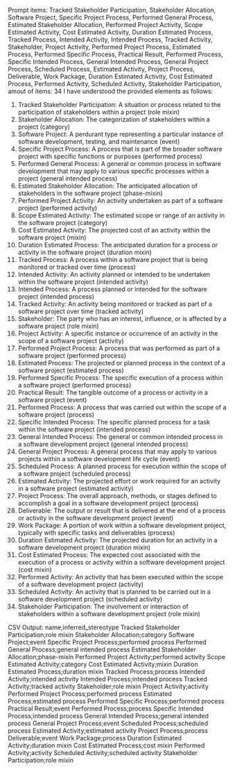 Prompt items: 
Tracked Stakeholder Participation, Stakeholder Allocation, Software Project, Specific Project Process, Performed General Process, Estimated Stakeholder Allocation, Performed Project Activity, Scope Estimated Activity, Cost Estimated Activity, Duration Estimated Process, Tracked Process, Intended Activity, Intended Process, Tracked Activity, Stakeholder, Project Activity, Performed Project Process, Estimated Process, Performed Specific Process, Practical Result, Performed Process, Specific Intended Process, General Intended Process, General Project Process, Scheduled Process, Estimated Activity, Project Process, Deliverable, Work Package, Duration Estimated Activity, Cost Estimated Process, Performed Activity, Scheduled Activity, Stakeholder Participation, 
amout of items: 34
 I have understood the provided elements as follows:
1. Tracked Stakeholder Participation: A situation or process related to the participation of stakeholders within a project (role mixin)
2. Stakeholder Allocation: The categorization of stakeholders within a project (category)
3. Software Project: A perdurant type representing a particular instance of software development, testing, and maintenance (event)
4. Specific Project Process: A process that is part of the broader software project with specific functions or purposes (performed process)
5. Performed General Process: A general or common process in software development that may apply to various specific processes within a project (general intended process)
6. Estimated Stakeholder Allocation: The anticipated allocation of stakeholders in the software project (phase-mixin)
7. Performed Project Activity: An activity undertaken as part of a software project (performed activity)
8. Scope Estimated Activity: The estimated scope or range of an activity in the software project (category)
9. Cost Estimated Activity: The projected cost of an activity within the software project (mixin)
10. Duration Estimated Process: The anticipated duration for a process or activity in the software project (duration mixin)
11. Tracked Process: A process within a software project that is being monitored or tracked over time (process)
12. Intended Activity: An activity planned or intended to be undertaken within the software project (intended activity)
13. Intended Process: A process planned or intended for the software project (intended process)
14. Tracked Activity: An activity being monitored or tracked as part of a software project over time (tracked activity)
15. Stakeholder: The party who has an interest, influence, or is affected by a software project (role mixin)
16. Project Activity: A specific instance or occurrence of an activity in the scope of a software project (activity)
17. Performed Project Process: A process that was performed as part of a software project (performed process)
18. Estimated Process: The projected or planned process in the context of a software project (estimated process)
19. Performed Specific Process: The specific execution of a process within a software project (performed process)
20. Practical Result: The tangible outcome of a process or activity in a software project (event)
21. Performed Process: A process that was carried out within the scope of a software project (process)
22. Specific Intended Process: The specific planned process for a task within the software project (intended process)
23. General Intended Process: The general or common intended process in a software development project (general intended process)
24. General Project Process: A general process that may apply to various projects within a software development life cycle (event)
25. Scheduled Process: A planned process for execution within the scope of a software project (scheduled process)
26. Estimated Activity: The projected effort or work required for an activity in a software project (estimated activity)
27. Project Process: The overall approach, methods, or stages defined to accomplish a goal in a software development project (process)
28. Deliverable: The output or result that is delivered at the end of a process or activity in the software development project (event)
29. Work Package: A portion of work within a software development project, typically with specific tasks and deliverables (process)
30. Duration Estimated Activity: The projected duration for an activity in a software development project (duration mixin)
31. Cost Estimated Process: The expected cost associated with the execution of a process or activity within a software development project (cost mixin)
32. Performed Activity: An activity that has been executed within the scope of a software development project (activity)
33. Scheduled Activity: An activity that is planned to be carried out in a software development project (scheduled activity)
34. Stakeholder Participation: The involvement or interaction of stakeholders within a software development project (role mixin)

CSV Output:
name;inferred_stereotype
Tracked Stakeholder Participation;role mixin
Stakeholder Allocation;category
Software Project;event
Specific Project Process;performed process
Performed General Process;general intended process
Estimated Stakeholder Allocation;phase-mixin
Performed Project Activity;performed activity
Scope Estimated Activity;category
Cost Estimated Activity;mixin
Duration Estimated Process;duration mixin
Tracked Process;process
Intended Activity;intended activity
Intended Process;intended process
Tracked Activity;tracked activity
Stakeholder;role mixin
Project Activity;activity
Performed Project Process;performed process
Estimated Process;estimated process
Performed Specific Process;performed process
Practical Result;event
Performed Process;process
Specific Intended Process;intended process
General Intended Process;general intended process
General Project Process;event
Scheduled Process;scheduled process
Estimated Activity;estimated activity
Project Process;process
Deliverable;event
Work Package;process
Duration Estimated Activity;duration mixin
Cost Estimated Process;cost mixin
Performed Activity;activity
Scheduled Activity;scheduled activity
Stakeholder Participation;role mixin
